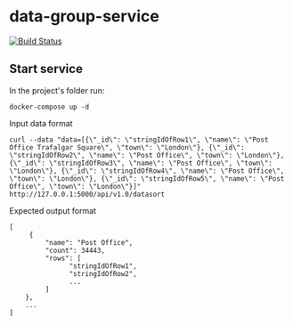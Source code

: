 # data-group-service
[![Build Status](https://travis-ci.org/findexchange/data-group-service.svg?branch=master)](https://travis-ci.org/findexchange/data-group-service)
## Start service

In the project's folder run:
```
docker-compose up -d
```

Input data format
```
curl --data "data=[{\"_id\": \"stringIdOfRow1\", \"name\": \"Post Office Trafalgar Square\", \"town\": \"London\"}, {\"_id\": \"stringIdOfRow2\", \"name\": \"Post Office\", \"town\": \"London\"}, {\"_id\": \"stringIdOfRow3\", \"name\": \"Post Office\", \"town\": \"London\"}, {\"_id\": \"stringIdOfRow4\", \"name\": \"Post Office\", \"town\": \"London\"}, {\"_id\": \"stringIdOfRow5\", \"name\": \"Post Office\", \"town\": \"London\"}]" http://127.0.0.1:5000/api/v1.0/datasort
```
Expected output format

```
[
     {
         "name": "Post Office", 
         "count": 34443, 
         "rows": [
               "stringIdOfRow1", 
               "stringIdOfRow2", 
               ...
         ]
    },
    ...
]

```
